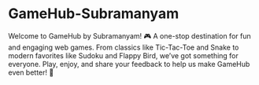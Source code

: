 # GameHub-Subramanyam
Welcome to GameHub by Subramanyam! 🎮 A one-stop destination for fun and engaging web games. From classics like Tic-Tac-Toe and Snake to modern favorites like Sudoku and Flappy Bird, we’ve got something for everyone. Play, enjoy, and share your feedback to help us make GameHub even better! 🚀
